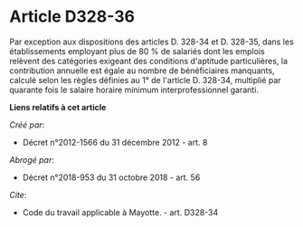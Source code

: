 # Article D328-36

Par exception aux dispositions des articles D. 328-34 et D. 328-35, dans les établissements employant plus de 80 % de
salariés dont les emplois relèvent des catégories exigeant des conditions d'aptitude particulières, la contribution annuelle
est égale au nombre de bénéficiaires manquants, calculé selon les règles définies au 1° de l'article D. 328-34, multiplié par
quarante fois le salaire horaire minimum interprofessionnel garanti.

**Liens relatifs à cet article**

_Créé par_:

  - Décret n°2012-1566 du 31 décembre 2012 - art. 8

_Abrogé par_:

  - Décret n°2018-953 du 31 octobre 2018 - art. 56

_Cite_:

  - Code du travail applicable à Mayotte. - art. D328-34
